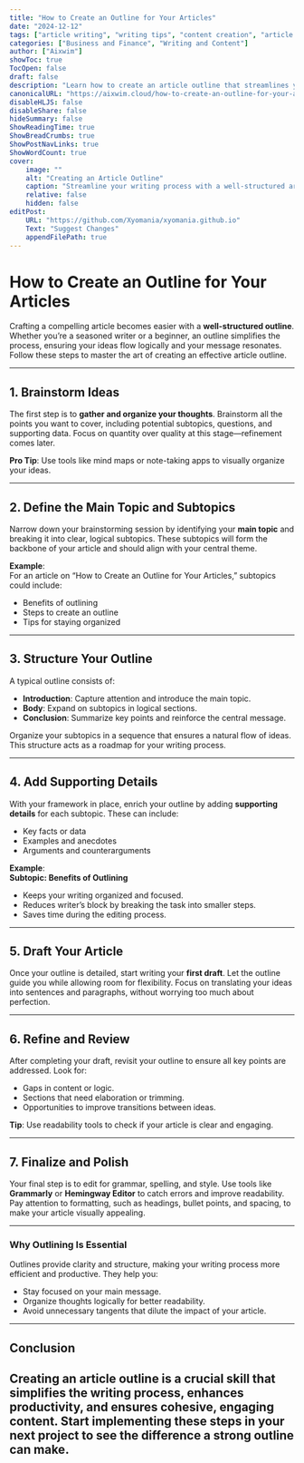 ```yaml
---
title: "How to Create an Outline for Your Articles"
date: "2024-12-12"
tags: ["article writing", "writing tips", "content creation", "article outline", "writing process"]
categories: ["Business and Finance", "Writing and Content"]
author: ["Aixwim"]
showToc: true
TocOpen: false
draft: false
description: "Learn how to create an article outline that streamlines your writing process and helps you craft well-organized, compelling content."
canonicalURL: "https://aixwim.cloud/how-to-create-an-outline-for-your-articles"
disableHLJS: false
disableShare: false
hideSummary: false
ShowReadingTime: true
ShowBreadCrumbs: true
ShowPostNavLinks: true
ShowWordCount: true
cover:
    image: ""
    alt: "Creating an Article Outline"
    caption: "Streamline your writing process with a well-structured article outline."
    relative: false
    hidden: false
editPost:
    URL: "https://github.com/Xyomania/xyomania.github.io"
    Text: "Suggest Changes"
    appendFilePath: true
---
```


# How to Create an Outline for Your Articles  

Crafting a compelling article becomes easier with a **well-structured outline**. Whether you’re a seasoned writer or a beginner, an outline simplifies the process, ensuring your ideas flow logically and your message resonates. Follow these steps to master the art of creating an effective article outline.

---

## 1. Brainstorm Ideas  

The first step is to **gather and organize your thoughts**. Brainstorm all the points you want to cover, including potential subtopics, questions, and supporting data. Focus on quantity over quality at this stage—refinement comes later.  

**Pro Tip**: Use tools like mind maps or note-taking apps to visually organize your ideas.  

---

## 2. Define the Main Topic and Subtopics  

Narrow down your brainstorming session by identifying your **main topic** and breaking it into clear, logical subtopics. These subtopics will form the backbone of your article and should align with your central theme.  

**Example**:  
For an article on “How to Create an Outline for Your Articles,” subtopics could include:  
- Benefits of outlining  
- Steps to create an outline  
- Tips for staying organized  

---

## 3. Structure Your Outline  

A typical outline consists of:  

- **Introduction**: Capture attention and introduce the main topic.  
- **Body**: Expand on subtopics in logical sections.  
- **Conclusion**: Summarize key points and reinforce the central message.  

Organize your subtopics in a sequence that ensures a natural flow of ideas. This structure acts as a roadmap for your writing process.  

---

## 4. Add Supporting Details  

With your framework in place, enrich your outline by adding **supporting details** for each subtopic. These can include:  
- Key facts or data  
- Examples and anecdotes  
- Arguments and counterarguments  

**Example**:  
**Subtopic: Benefits of Outlining**  
- Keeps your writing organized and focused.  
- Reduces writer’s block by breaking the task into smaller steps.  
- Saves time during the editing process.  

---

## 5. Draft Your Article  

Once your outline is detailed, start writing your **first draft**. Let the outline guide you while allowing room for flexibility. Focus on translating your ideas into sentences and paragraphs, without worrying too much about perfection.  

---

## 6. Refine and Review  

After completing your draft, revisit your outline to ensure all key points are addressed. Look for:  
- Gaps in content or logic.  
- Sections that need elaboration or trimming.  
- Opportunities to improve transitions between ideas.  

**Tip**: Use readability tools to check if your article is clear and engaging.  

---

## 7. Finalize and Polish  

Your final step is to edit for grammar, spelling, and style. Use tools like **Grammarly** or **Hemingway Editor** to catch errors and improve readability. Pay attention to formatting, such as headings, bullet points, and spacing, to make your article visually appealing.  

---

### Why Outlining Is Essential  

Outlines provide clarity and structure, making your writing process more efficient and productive. They help you:  
- Stay focused on your main message.  
- Organize thoughts logically for better readability.  
- Avoid unnecessary tangents that dilute the impact of your article.  

---

## Conclusion  

Creating an article outline is a crucial skill that simplifies the writing process, enhances productivity, and ensures cohesive, engaging content. Start implementing these steps in your next project to see the difference a strong outline can make.  
---
